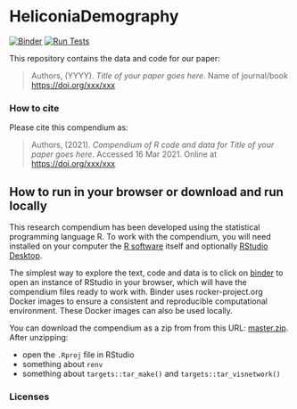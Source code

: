 
<!-- README.md is generated from README.Rmd. Please edit that file -->

# HeliconiaDemography

<!-- badges: start -->

[![Binder](https://mybinder.org/badge_logo.svg)](https://mybinder.org/v2/gh/BrunaLab/HeliconiaDemography/master?urlpath=rstudio)
[![Run
Tests](https://github.com/BrunaLab/HeliconiaDemography/actions/workflows/run-testthat.yaml/badge.svg)](https://github.com/BrunaLab/HeliconiaDemography/actions/workflows/run-testthat.yaml)

<!-- badges: end -->

This repository contains the data and code for our paper:

> Authors, (YYYY). *Title of your paper goes here*. Name of journal/book
> <https://doi.org/xxx/xxx>

<!-- Our pre-print is online here: -->
<!-- > Authors, (YYYY). *Title of your paper goes here*. Name of journal/book, Accessed 16 Mar 2021. Online at <https://doi.org/xxx/xxx> -->

### How to cite

Please cite this compendium as:

> Authors, (2021). *Compendium of R code and data for Title of your
> paper goes here*. Accessed 16 Mar 2021. Online at
> <https://doi.org/xxx/xxx>

## How to run in your browser or download and run locally

This research compendium has been developed using the statistical
programming language R. To work with the compendium, you will need
installed on your computer the [R
software](https://cloud.r-project.org/) itself and optionally [RStudio
Desktop](https://rstudio.com/products/rstudio/download/).

The simplest way to explore the text, code and data is to click on
[binder](https://mybinder.org/v2/gh/BrunaLab/HeliconiaDemography/master?urlpath=rstudio)
to open an instance of RStudio in your browser, which will have the
compendium files ready to work with. Binder uses rocker-project.org
Docker images to ensure a consistent and reproducible computational
environment. These Docker images can also be used locally.

You can download the compendium as a zip from from this URL:
[master.zip](/archive/master.zip). After unzipping:

-   open the `.Rproj` file in RStudio
-   something about `renv`
-   something about `targets::tar_make()` and
    `targets::tar_visnetwork()`
    <!-- -   run `devtools::install()` to ensure you have the packages this analysis depends on (also listed in the [DESCRIPTION](/DESCRIPTION) file). -->
    <!-- -   finally, open `analysis/paper/paper.Rmd` and knit to produce the `paper.docx`, or run `rmarkdown::render("analysis/paper/paper.Rmd")` in the R console -->

### Licenses

<!-- **Text and figures :** [CC-BY-4.0](http://creativecommons.org/licenses/by/4.0/) -->
<!-- <!-- **Code :** See the [DESCRIPTION](DESCRIPTION) file -->
<!-- **Data :** [CC-0](http://creativecommons.org/publicdomain/zero/1.0/) attribution requested in reuse -->
